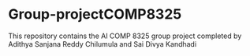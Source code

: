 # Group-projectCOMP8325
This repository contains the AI COMP 8325 group project completed by Adithya Sanjana Reddy Chilumula and Sai Divya Kandhadi  
